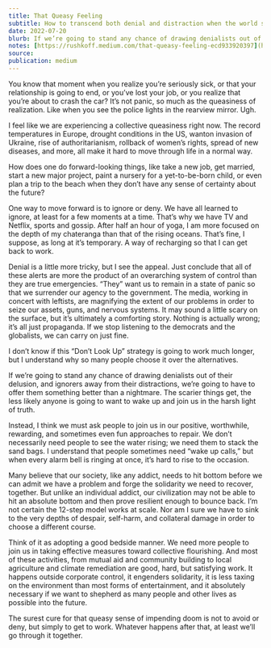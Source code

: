```yaml
---
title: That Queasy Feeling
subtitle: How to transcend both denial and distraction when the world seems to be coming apart
date: 2022-07-20
blurb: If we’re going to stand any chance of drawing denialists out of their delusion, and ignorers away from their distractions, we’re going to have to offer them something better than a nightmare.
notes: [https://rushkoff.medium.com/that-queasy-feeling-ecd933920397](https://rushkoff.medium.com/that-queasy-feeling-ecd933920397 https://rushkoff.medium.com/that-queasy-feeling-ecd933920397)
source: 
publication: medium
---
```


You know that moment when you realize you’re seriously sick, or that your relationship is going to end, or you’ve lost your job, or you realize that you’re about to crash the car? It’s not panic, so much as the queasiness of realization. Like when you see the police lights in the rearview mirror. Ugh.

I feel like we are experiencing a collective queasiness right now. The record temperatures in Europe, drought conditions in the US, wanton invasion of Ukraine, rise of authoritarianism, rollback of women’s rights, spread of new diseases, and more, all make it hard to move through life in a normal way.

How does one do forward-looking things, like take a new job, get married, start a new major project, paint a nursery for a yet-to-be-born child, or even plan a trip to the beach when they don’t have any sense of certainty about the future?

One way to move forward is to ignore or deny. We have all learned to ignore, at least for a few moments at a time. That’s why we have TV and Netflix, sports and gossip. After half an hour of yoga, I am more focused on the depth of my chateranga than that of the rising oceans. That’s fine, I suppose, as long at it’s temporary. A way of recharging so that I can get back to work.

Denial is a little more tricky, but I see the appeal. Just conclude that all of these alerts are more the product of an overarching system of control than they are true emergencies. “They” want us to remain in a state of panic so that we surrender our agency to the government. The media, working in concert with leftists, are magnifying the extent of our problems in order to seize our assets, guns, and nervous systems. It may sound a little scary on the surface, but it’s ultimately a comforting story. Nothing is actually wrong; it’s all just propaganda. If we stop listening to the democrats and the globalists, we can carry on just fine.

I don’t know if this “Don’t Look Up” strategy is going to work much longer, but I understand why so many people choose it over the alternatives.

If we’re going to stand any chance of drawing denialists out of their delusion, and ignorers away from their distractions, we’re going to have to offer them something better than a nightmare. The scarier things get, the less likely anyone is going to want to wake up and join us in the harsh light of truth.

Instead, I think we must ask people to join us in our positive, worthwhile, rewarding, and sometimes even fun approaches to repair. We don’t necessarily need people to see the water rising; we need them to stack the sand bags. I understand that people sometimes need “wake up calls,” but when every alarm bell is ringing at once, it’s hard to rise to the occasion.

Many believe that our society, like any addict, needs to hit bottom before we can admit we have a problem and forge the solidarity we need to recover, together. But unlike an individual addict, our civilization may not be able to hit an absolute bottom and then prove resilient enough to bounce back. I’m not certain the 12-step model works at scale. Nor am I sure we have to sink to the very depths of despair, self-harm, and collateral damage in order to choose a different course.

Think of it as adopting a good bedside manner. We need more people to join us in taking effective measures toward collective flourishing. And most of these activities, from mutual aid and community building to local agriculture and climate remediation are good, hard, but satisfying work. It happens outside corporate control, it engenders solidarity, it is less taxing on the environment than most forms of entertainment, and it absolutely necessary if we want to shepherd as many people and other lives as possible into the future.

The surest cure for that queasy sense of impending doom is not to avoid or deny, but simply to get to work. Whatever happens after that, at least we’ll go through it together.
